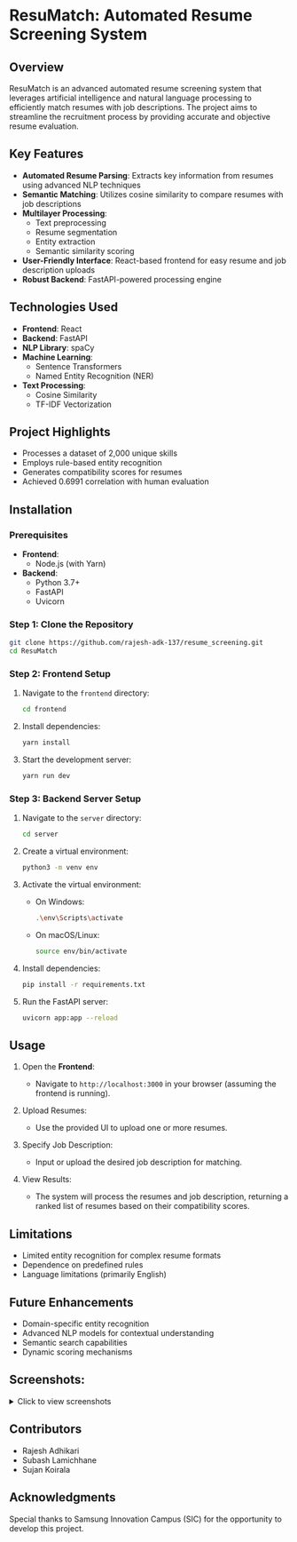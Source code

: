 # ResuMatch: Automated Resume Screening System

## Overview

ResuMatch is an advanced automated resume screening system that leverages artificial intelligence and natural language processing to efficiently match resumes with job descriptions. The project aims to streamline the recruitment process by providing accurate and objective resume evaluation.

## Key Features

- **Automated Resume Parsing**: Extracts key information from resumes using advanced NLP techniques
- **Semantic Matching**: Utilizes cosine similarity to compare resumes with job descriptions
- **Multilayer Processing**:
  - Text preprocessing
  - Resume segmentation
  - Entity extraction
  - Semantic similarity scoring
- **User-Friendly Interface**: React-based frontend for easy resume and job description uploads
- **Robust Backend**: FastAPI-powered processing engine

## Technologies Used

- **Frontend**: React
- **Backend**: FastAPI
- **NLP Library**: spaCy
- **Machine Learning**:
  - Sentence Transformers
  - Named Entity Recognition (NER)
- **Text Processing**:
  - Cosine Similarity
  - TF-IDF Vectorization

## Project Highlights

- Processes a dataset of 2,000 unique skills
- Employs rule-based entity recognition
- Generates compatibility scores for resumes
- Achieved 0.6991 correlation with human evaluation

## Installation

### Prerequisites

- **Frontend**:
  - Node.js (with Yarn)
- **Backend**:
  - Python 3.7+
  - FastAPI
  - Uvicorn

### Step 1: Clone the Repository

```bash
git clone https://github.com/rajesh-adk-137/resume_screening.git
cd ResuMatch
```

### Step 2: Frontend Setup

1. Navigate to the `frontend` directory:

    ```bash
    cd frontend
    ```

2. Install dependencies:

    ```bash
    yarn install
    ```

3. Start the development server:

    ```bash
    yarn run dev
    ```

### Step 3: Backend Server Setup

1. Navigate to the `server` directory:

    ```bash
    cd server
    ```

2. Create a virtual environment:

    ```bash
    python3 -m venv env
    ```

3. Activate the virtual environment:

    - On Windows:

      ```bash
      .\env\Scripts\activate
      ```

    - On macOS/Linux:

      ```bash
      source env/bin/activate
      ```

4. Install dependencies:

    ```bash
    pip install -r requirements.txt
    ```

5. Run the FastAPI server:

    ```bash
    uvicorn app:app --reload
    ```

## Usage

1. Open the **Frontend**:
   - Navigate to `http://localhost:3000` in your browser (assuming the frontend is running).

2. Upload Resumes:
   - Use the provided UI to upload one or more resumes.

3. Specify Job Description:
   - Input or upload the desired job description for matching.

4. View Results:
   - The system will process the resumes and job description, returning a ranked list of resumes based on their compatibility scores.

## Limitations

- Limited entity recognition for complex resume formats
- Dependence on predefined rules
- Language limitations (primarily English)

## Future Enhancements

- Domain-specific entity recognition
- Advanced NLP models for contextual understanding
- Semantic search capabilities
- Dynamic scoring mechanisms
  
## Screenshots:
<details>
  <summary>Click to view screenshots</summary>
  
  ![Screenshot 1](https://github.com/user-attachments/assets/97958152-3e0a-4c92-aca3-442e3bacb4a2)
  
  ![Screenshot 2](https://github.com/user-attachments/assets/4212c74e-30ab-4163-9fa6-d2809f08860d)

</details>



## Contributors

- Rajesh Adhikari
- Subash Lamichhane
- Sujan Koirala

## Acknowledgments

Special thanks to Samsung Innovation Campus (SIC) for the opportunity to develop this project.
